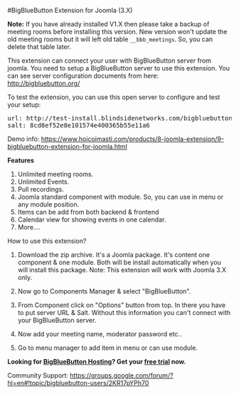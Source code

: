 #BigBlueButton Extension for Joomla (3.X)

**Note:** If you have already installed V1.X then please take a backup of meeting rooms before installing this version. New version won't update the old meeting rooms but it will left old table `__bbb_meetings`. So, you can delete that table later.

This extension can connect your user with BigBlueButton server from joomla. You need to setup a BigBlueButton server to use this extension. You can see server configuration documents from here: http://bigbluebutton.org/

To test the extension, you can use this open server to configure and test your setup:
<pre>
url: http://test-install.blindsidenetworks.com/bigbluebutton/
salt: 8cd8ef52e8e101574e400365b55e11a6
</pre>
Demo info:
https://www.hoicoimasti.com/products/8-joomla-extension/9-bigbluebutton-extension-for-joomla.html
 
**Features**
1) Unlimited meeting rooms.
2) Unlimited Events.
3) Pull recordings.
4) Joomla standard component with module. So, you can use in menu or any module position. 
5) Items can be add from both backend & frontend
6) Calendar view for showing events in one calendar.
7) More....

How to use this extension?

1. Download the zip archive. It's a Joomla package. It's content one component & one module. Both will be install automatically when you will install this package. Note: This extension will work with Joomla 3.X only.

2. Now go to Components Manager & select "BigBlueButton".

3. From Component click on "Options" button from top. In there you have to put server URL & Salt. Without this information you can't connect with your BigBlueButton server.

4. Now add your meeting name, moderator password etc..

5. Go to menu manager to add item in menu or can use module.

**Looking for [BigBlueButton Hosting](https://www.mynaparrot.com/classroom)? Get your [free trial](https://www.mynaparrot.com/try-it-for-free) now.** 

Community Support: https://groups.google.com/forum/?hl=en#!topic/bigbluebutton-users/2KR17pYPh70
